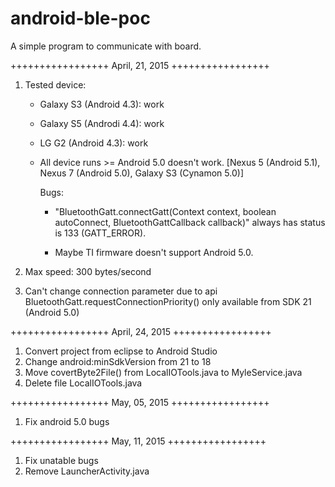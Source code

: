 # android-ble-poc
A simple program to communicate with board.


+++++++++++++++++ April, 21, 2015 +++++++++++++++++

1. Tested device:
    + Galaxy S3 (Android 4.3): work
    + Galaxy S5 (Androdi 4.4): work
    + LG G2 (Android 4.3): work
    
    + All device runs >= Android 5.0 doesn't work. [Nexus 5 (Android 5.1), Nexus 7 (Android 5.0), Galaxy S3 (Cynamon 5.0)]
    
        Bugs:
        
        + "BluetoothGatt.connectGatt(Context context, boolean autoConnect, BluetoothGattCallback callback)" always has status is 133 (GATT_ERROR).

        + Maybe TI firmware doesn't support Android 5.0.
    
    
2. Max speed: 300 bytes/second

3. Can't change connection parameter due to api BluetoothGatt.requestConnectionPriority() only
    available from SDK 21 (Android 5.0)


+++++++++++++++++ April, 24, 2015 +++++++++++++++++

1. Convert project from eclipse to Android Studio
2. Change android:minSdkVersion from 21 to 18
3. Move covertByte2File() from LocalIOTools.java to MyleService.java
4. Delete file LocalIOTools.java


+++++++++++++++++ May, 05, 2015 +++++++++++++++++

1. Fix android 5.0 bugs

+++++++++++++++++ May, 11, 2015 +++++++++++++++++

1. Fix unatable bugs
2. Remove LauncherActivity.java
